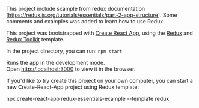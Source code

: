 This project include sxample from redux documentation [https://redux.js.org/tutorials/essentials/part-2-app-structure].
Some comments and examples was added to learn how to use Redux

This project was bootstrapped with [Create React App](https://github.com/facebook/create-react-app), using the [Redux](https://redux.js.org/) and [Redux Toolkit](https://redux-toolkit.js.org/) template.

In the project directory, you can run: `npm start`

Runs the app in the development mode.<br />
Open [http://localhost:3000](http://localhost:3000) to view it in the browser.

If you'd like to try create this project on your own computer, you can start a new Create-React-App project using Redux template:

npx create-react-app redux-essentials-example --template redux
